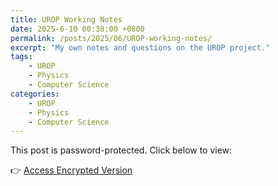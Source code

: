 ```yaml
---
title: UROP Working Notes
date: 2025-6-10 00:38:00 +0800
permalink: /posts/2025/06/UROP-working-notes/
excerpt: "My own notes and questions on the UROP project."
tags: 
    - UROP
    - Physics
    - Computer Science
categories: 
    - UROP
    - Physics
    - Computer Science
---
```


This post is password-protected. Click below to view:

👉 [Access Encrypted Version](https://bowenyu066.github.io/encrypted/2025-6-8-UROP-working-notes-real.html)